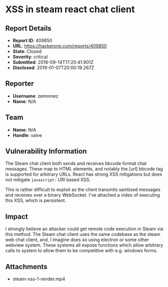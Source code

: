 # XSS in steam react chat client

## Report Details
- **Report ID**: 409850
- **URL**: https://hackerone.com/reports/409850
- **State**: Closed
- **Severity**: critical
- **Submitted**: 2018-09-14T17:20:41.901Z
- **Disclosed**: 2019-01-07T20:00:19.267Z

## Reporter
- **Username**: zemnmez
- **Name**: N/A

## Team
- **Name**: N/A
- **Handle**: valve

## Vulnerability Information
The Steam chat client both sends and receives bbcode format chat messages. These map to HTML elements, and notably the [url] bbcode tag is supported for arbitrary URLs. React has strong XSS mitigations but does not mitigate `javascript:` URI based XSS.

This is rather difficult to exploit as the client transmits sanitised messages and receives over a binary WebSocket. I've attached a video of executing this XSS, which is persistent.

## Impact

I strongly believe an attacker could get remote code execution in Steam via this method. The Steam chat client uses the same codebase as the steam web chat client, and, I imagine does so using electron or some other webview system. These systems all expose functions which allow arbitrary calls to system to allow them to be competitive with e.g. windows forms.

## Attachments
- steam-xss-1-render.mp4
